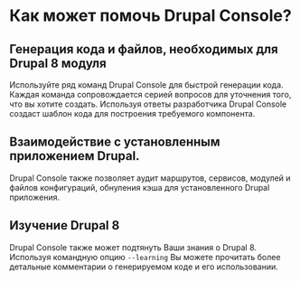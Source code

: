 # Как может помочь Drupal Console?

## Генерация кода и файлов, необходимых для Drupal 8 модуля
Используйте ряд команд Drupal Console для быстрой генерации кода. Каждая команда сопровождается серией вопросов для уточнения того, что вы хотите создать. Используя ответы разработчика Drupal Console создаст шаблон кода для построения требуемого компонента.

## Взаимодействие с установленным приложением Drupal.
Drupal Console также позволяет аудит маршрутов, сервисов, модулей и файлов конфигураций, обнуления кэша для установленного Drupal приложения.

## Изучение Drupal 8
Drupal Console также может подтянуть Ваши знания о Drupal 8. Используя командную опцию `--learning` Вы можете прочитать более детальные комментарии о генерируемом коде и его использовании.

